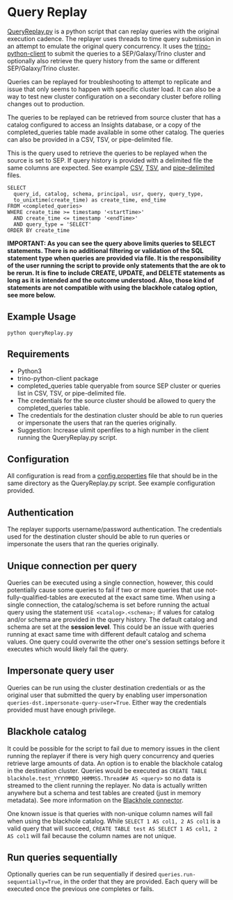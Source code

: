 # Query Replay

[QueryReplay.py](https://github.com/starburstdata/query-replay/QueryReplay.py) is a python script that can replay queries with the original execution cadence.  The replayer uses threads to time query submission in an attempt to emulate the original query concurrency.  It uses the [trino-python-client](https://github.com/trinodb/trino-python-client) to submit the queries to a SEP/Galaxy/Trino cluster and optionally also retrieve the query history from the same or different SEP/Galaxy/Trino cluster.  

Queries can be replayed for troubleshooting to attempt to replicate and issue that only seems to happen with specific cluster load.  It can also be a way to test new cluster configuration on a secondary cluster before rolling changes out to production.

The queries to be replayed can be retrieved from source cluster that has a catalog configured to access an Insights database, or a copy of the completed_queries table made available in some other catalog.  The queries can also be provided in a CSV, TSV, or pipe-delimited file.  

This is the query used to retrieve the queries to be replayed when the source is set to SEP. If query history is provided with a delimited file the same columns are expected.  See example [CSV](https://github.com/starburstdata/query-replay/sample_query_history_comma_delimited.csv), [TSV](https://github.com/starburstdata/query-replay/sample_query_history_tab_delimited.tsv), and [pipe-delimited](https://github.com/starburstdata/query-replay/sample_query_history_pipe_delimited.txt) files.
```console
SELECT
  query_id, catalog, schema, principal, usr, query, query_type,
  to_unixtime(create_time) as create_time, end_time
FROM <completed_queries>
WHERE create_time >= timestamp '<startTime>'
  AND create_time <= timestamp '<endTime>'
  AND query_type = 'SELECT'
ORDER BY create_time
```

**IMPORTANT: As you can see the query above limits queries to SELECT statements.  There is no additional filtering or validation of the SQL statement type when queries are provided via file.  It is the responsibility of the user running the script to provide only statements that the are ok to be rerun.  It is fine to include CREATE, UPDATE, and DELETE statements as long as it is intended and the outcome understood.  Also, those kind of statements are not compatible with using the blackhole catalog option, see more below.**

## Example Usage
```console
python queryReplay.py
```

## Requirements
- Python3
- trino-python-client package
- completed_queries table queryable from source SEP cluster or queries list in CSV, TSV, or pipe-delimited file.
- The credentials for the source cluster should be allowed to query the completed_queries table.
- The credentials for the destination cluster should be able to run queries or impersonate the users that ran the queries originally.
- Suggestion: Increase ulimit openfiles to a high number in the client running the QueryReplay.py script.

## Configuration
All configuration is read from a [config.properties](https://github.com/starburstdata/query-replay/config.properties) file that should be in the same directory as the QueryReplay.py script.  See example configuration provided.

## Authentication
The replayer supports username/password authentication.  The credentials used for the destination cluster should be able to run queries or impersonate the users that ran the queries originally.

## Unique connection per query
Queries can be executed using a single connection, however, this could potentially cause some queries to fail if two or more queries that use not-fully-qualified-tables are executed at the exact same time.  When using a single connection, the catalog/schema is set before running the actual query using the statement `USE <catalog>.<schema>;` if values for catalog and/or schema are provided in the query history.  The default catalog and schema are set at the **session level**.  This could be an issue with queries running at exact same time with different default catalog and schema values.  One query could overwrite the other one's session settings before it executes which would likely fail the query.

## Impersonate query user
Queries can be run using the cluster destination credentials or as the original user that submitted the query by enabling user impersonation `queries-dst.impersonate-query-user=True`.  Either way the credentials provided must have enough privilege.

## Blackhole catalog
It could be possible for the script to fail due to memory issues in the client running the replayer if there is very high query concurrency and queries retrieve large amounts of data.  An option is to enable the blackhole catalog in the destination cluster.  Queries would be executed as `CREATE TABLE blackhole.test_YYYYMMDD_HHMMSS.Thread## AS <query>` so no data is streamed to the client running the replayer.  No data is actually written anywhere but a schema and test tables are created (just in memory metadata).  See more information on the [Blackhole connector](https://docs.starburst.io/latest/connector/blackhole.html).

One known issue is that queries with non-unique column names will fail when using the blackhole catalog.  While `SELECT 1 AS col1, 2 AS col1` is a valid query that will succeed, `CREATE TABLE test AS SELECT 1 AS col1, 2 AS col1` will fail because the column names are not unique.

## Run queries sequentially
Optionally queries can be run sequentially if desired `queries.run-sequentially=True`, in the order that they are provided.  Each query will be executed once the previous one completes or fails.

